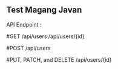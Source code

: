 ## Test Magang Javan

API Endpoint :

#GET
/api/users
/api/users/{id}

#POST
/api/users

#PUT, PATCH, and DELETE
/api/users/{id}
